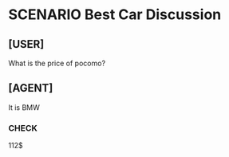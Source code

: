 # SCENARIO Best Car Discussion

## [USER]
What is the price of pocomo?

## [AGENT]
It is BMW

### CHECK 
112$


